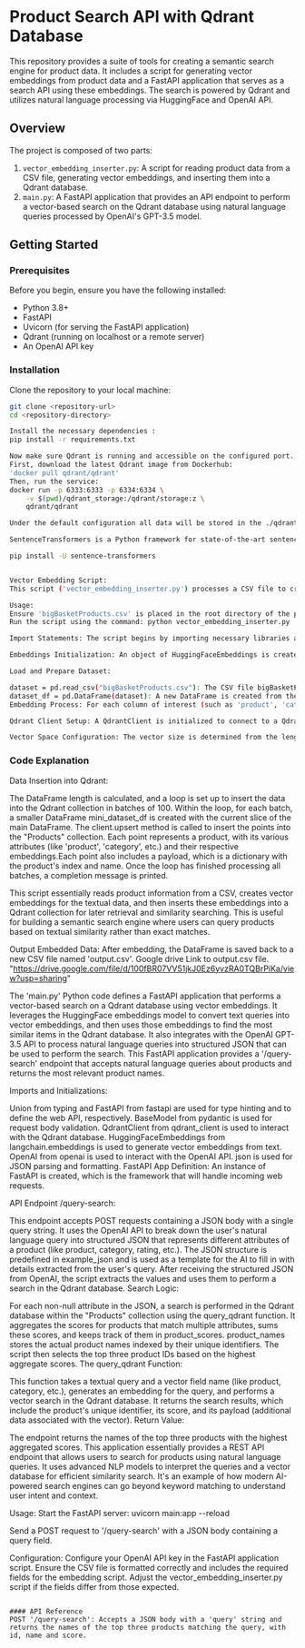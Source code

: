 # Product Search API with Qdrant Database

This repository provides a suite of tools for creating a semantic search engine for product data. It includes a script for generating vector embeddings from product data and a FastAPI application that serves as a search API using these embeddings. The search is powered by Qdrant and utilizes natural language processing via HuggingFace and OpenAI API.

## Overview

The project is composed of two parts:
1. `vector_embedding_inserter.py`: A script for reading product data from a CSV file, generating vector embeddings, and inserting them into a Qdrant database.
2. `main.py`: A FastAPI application that provides an API endpoint to perform a vector-based search on the Qdrant database using natural language queries processed by OpenAI's GPT-3.5 model.
## Getting Started

### Prerequisites

Before you begin, ensure you have the following installed:
- Python 3.8+
- FastAPI
- Uvicorn (for serving the FastAPI application)
- Qdrant (running on localhost or a remote server)
- An OpenAI API key

### Installation

Clone the repository to your local machine:

```bash
git clone <repository-url>
cd <repository-directory>

Install the necessary dependencies : 
pip install -r requirements.txt

Now make sure Qdrant is running and accessible on the configured port.
First, download the latest Qdrant image from Dockerhub:
'docker pull qdrant/qdrant'
Then, run the service:
docker run -p 6333:6333 -p 6334:6334 \
    -v $(pwd)/qdrant_storage:/qdrant/storage:z \
    qdrant/qdrant

Under the default configuration all data will be stored in the ./qdrant_storage directory. This will also be the only directory that both the Container and the host machine can both see.

SentenceTransformers is a Python framework for state-of-the-art sentence, text and image embeddings. You can use this framework to compute sentence / text embeddings for more than 100 languages. These embeddings can then be compared e.g. with cosine-similarity to find sentences with a similar meaning.

pip install -U sentence-transformers


Vector Embedding Script:
This script ('vector_embedding_inserter.py') processes a CSV file to create vector embeddings for product-related fields and inserts the data into a Qdrant collection.

Usage:
Ensure 'bigBasketProducts.csv' is placed in the root directory of the project.
Run the script using the command: python vector_embedding_inserter.py

Import Statements: The script begins by importing necessary libraries and modules. QdrantClient from qdrant_client is used to interact with a Qdrant database. VectorParams and Distance are used to configure the vector space in which the data will be embedded. Pandas is imported for data manipulation, and HuggingFaceEmbeddings from langchain.embeddings is used to convert text data into vector embeddings.

Embeddings Initialization: An object of HuggingFaceEmbeddings is created. This object will be used to generate vector embeddings for textual data.

Load and Prepare Dataset:

dataset = pd.read_csv("bigBasketProducts.csv"): The CSV file bigBasketProducts.csv is loaded into a pandas DataFrame.
dataset_df = pd.DataFrame(dataset): A new DataFrame is created from the loaded data for further processing.
Embedding Process: For each column of interest (such as 'product', 'category', etc.), the script applies the embed_query method of the embeddings object to each value in the column to generate embeddings. This is done in a loop, and the embeddings for each column are stored in a new column with the suffix _embedding.

Qdrant Client Setup: A QdrantClient is initialized to connect to a Qdrant server running locally on the default port 6333.

Vector Space Configuration: The vector size is determined from the length of the embedding of the 'description' field. The script then configures a collection in Qdrant called "Products", setting up the vector space for each field with the cosine distance metric.

```

### Code Explanation 

Data Insertion into Qdrant:

The DataFrame length is calculated, and a loop is set up to insert the data into the Qdrant collection in batches of 100.
Within the loop, for each batch, a smaller DataFrame mini_dataset_df is created with the current slice of the main DataFrame.
The client.upsert method is called to insert the points into the "Products" collection. Each point represents a product, with its various attributes (like 'product', 'category', etc.) and their respective embeddings.Each point also includes a payload, which is a dictionary with the product's index and name. Once the loop has finished processing all batches, a completion message is printed.

This script essentially reads product information from a CSV, creates vector embeddings for the textual data, and then inserts these embeddings into a Qdrant collection for later retrieval and similarity searching. This is useful for building a semantic search engine where users can query products based on textual similarity rather than exact matches.


Output Embedded Data: After embedding, the DataFrame is saved back to a new CSV file named 'output.csv'. Google drive Link to output.csv file. "https://drive.google.com/file/d/100fBR07VV51jkJ0Ez6yvzRA0TQBrPiKa/view?usp=sharing"


The 'main.py' Python code defines a FastAPI application that performs a vector-based search on a Qdrant database using vector embeddings. It leverages the HuggingFace embeddings model to convert text queries into vector embeddings, and then uses those embeddings to find the most similar items in the Qdrant database. It also integrates with the OpenAI GPT-3.5 API to process natural language queries into structured JSON that can be used to perform the search.
This FastAPI application provides a '/query-search' endpoint that accepts natural language queries about products and returns the most relevant product names.

Imports and Initializations:

Union from typing and FastAPI from fastapi are used for type hinting and to define the web API, respectively.
BaseModel from pydantic is used for request body validation.
QdrantClient from qdrant_client is used to interact with the Qdrant database.
HuggingFaceEmbeddings from langchain.embeddings is used to generate vector embeddings from text.
OpenAI from openai is used to interact with the OpenAI API.
json is used for JSON parsing and formatting.
FastAPI App Definition: An instance of FastAPI is created, which is the framework that will handle incoming web requests.

API Endpoint /query-search:

This endpoint accepts POST requests containing a JSON body with a single query string.
It uses the OpenAI API to break down the user's natural language query into structured JSON that represents different attributes of a product (like product, category, rating, etc.).
The JSON structure is predefined in example_json and is used as a template for the AI to fill in with details extracted from the user's query.
After receiving the structured JSON from OpenAI, the script extracts the values and uses them to perform a search in the Qdrant database.
Search Logic:

For each non-null attribute in the JSON, a search is performed in the Qdrant database within the "Products" collection using the query_qdrant function.
It aggregates the scores for products that match multiple attributes, sums these scores, and keeps track of them in product_scores.
product_names stores the actual product names indexed by their unique identifiers.
The script then selects the top three product IDs based on the highest aggregate scores.
The query_qdrant Function:

This function takes a textual query and a vector field name (like product, category, etc.), generates an embedding for the query, and performs a vector search in the Qdrant database.
It returns the search results, which include the product's unique identifier, its score, and its payload (additional data associated with the vector).
Return Value:

The endpoint returns the names of the top three products with the highest aggregated scores.
This application essentially provides a REST API endpoint that allows users to search for products using natural language queries. It uses advanced NLP models to interpret the queries and a vector database for efficient similarity search. It's an example of how modern AI-powered search engines can go beyond keyword matching to understand user intent and context.

Usage:
Start the FastAPI server: uvicorn main:app --reload

Send a POST request to '/query-search' with a JSON body containing a query field.

Configuration:
Configure your OpenAI API key in the FastAPI application script.
Ensure the CSV file is formatted correctly and includes the required fields for the embedding script.
Adjust the vector_embedding_inserter.py script if the fields differ from those expected.

```

#### API Reference
POST '/query-search': Accepts a JSON body with a 'query' string and returns the names of the top three products matching the query, with id, name and score.
